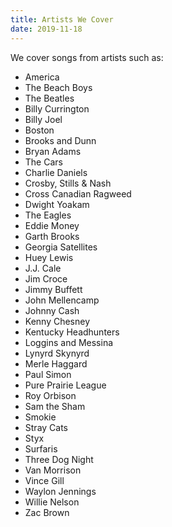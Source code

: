 ```yaml
---
title: Artists We Cover
date: 2019-11-18
---
```


We cover songs from artists such as:

  - America
  - The Beach Boys
  - The Beatles
  - Billy Currington
  - Billy Joel
  - Boston
  - Brooks and Dunn
  - Bryan Adams
  - The Cars
  - Charlie Daniels
  - Crosby, Stills & Nash
  - Cross Canadian Ragweed
  - Dwight Yoakam
  - The Eagles
  - Eddie Money
  - Garth Brooks
  - Georgia Satellites
  - Huey Lewis
  - J.J. Cale
  - Jim Croce
  - Jimmy Buffett
  - John Mellencamp
  - Johnny Cash
  - Kenny Chesney
  - Kentucky Headhunters
  - Loggins and Messina
  - Lynyrd Skynyrd
  - Merle Haggard
  - Paul Simon
  - Pure Prairie League
  - Roy Orbison
  - Sam the Sham
  - Smokie
  - Stray Cats
  - Styx
  - Surfaris
  - Three Dog Night
  - Van Morrison
  - Vince Gill
  - Waylon Jennings
  - Willie Nelson
  - Zac Brown
